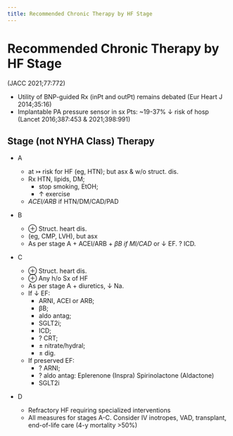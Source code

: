 ```yaml
---
title: Recommended Chronic Therapy by HF Stage
---
```


# Recommended Chronic Therapy by HF Stage

(JACC 2021;77:772)

- Utility of BNP-guided Rx (inPt and outPt) remains debated (Eur Heart J 2014;35:16)
- Implantable PA pressure sensor in sx Pts: ~19-37% ↓ risk of hosp (Lancet 2016;387:453 & 2021;398:991)

## Stage (not NYHA Class) Therapy

- A

  - at ↣ risk for HF (eg, HTN); but asx & w/o struct. dis.
  - Rx HTN, lipids, DM;
    - stop smoking, EtOH;
    - ↑ exercise
  - _ACEI/ARB_ if HTN/DM/CAD/PAD

- B

  - ⊕ Struct. heart dis.
  - (eg, CMP, LVH), but asx
  - As per stage A + ACEI/ARB + _βB if MI/CAD_ or ↓ EF. ? ICD.

- C

  - ⊕ Struct. heart dis.
  - ⊕ Any h/o Sx of HF
  - As per stage A + diuretics, ↓ Na.
  - If ↓ EF:
    - ARNI, ACEI or ARB;
    - βB;
    - aldo antag;
    - SGLT2i;
    - ICD;
    - ? CRT;
    - ± nitrate/hydral;
    - ± dig.
  - If preserved EF:
    - ? ARNI;
    - ? aldo antag: Eplerenone (Inspra) Spirinolactone (Aldactone)
    - SGLT2i

- D

  - Refractory HF requiring specialized interventions
  - All measures for stages A-C. Consider IV inotropes, VAD, transplant, end-of-life care (4-y mortality >50%)
